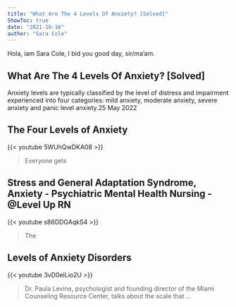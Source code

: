 ```yaml
---
title: "What Are The 4 Levels Of Anxiety? [Solved]"
ShowToc: true 
date: "2021-10-16"
author: "Sara Cole" 
---
```


Hola, iam Sara Cole, I bid you good day, sir/ma’am.
## What Are The 4 Levels Of Anxiety? [Solved]
Anxiety levels are typically classified by the level of distress and impairment experienced into four categories: mild anxiety, moderate anxiety, severe anxiety and panic level anxiety.25 May 2022

## The Four Levels of Anxiety
{{< youtube 5WUhQwDKA08 >}}
>Everyone gets 

## Stress and General Adaptation Syndrome, Anxiety - Psychiatric Mental Health Nursing -@Level Up RN
{{< youtube s86DDGAqkS4 >}}
>The 

## Levels of Anxiety Disorders
{{< youtube 3vD0elLio2U >}}
>Dr. Paula Levine, psychologist and founding director of the Miami Counseling Resource Center, talks about the scale that ...

